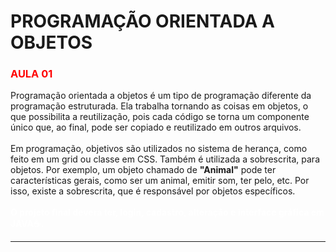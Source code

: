 # PROGRAMAÇÃO ORIENTADA A OBJETOS
### <font style="color: red"> **AULA 01** </font> 
<p >Programação orientada a objetos é um tipo de programação diferente da programação estruturada. Ela trabalha tornando as coisas em objetos, o que  possibilita a reutilização, pois cada código se torna um componente único que, ao final, pode ser copiado e reutilizado em outros arquivos.
<br><br>
Em programação, objetivos são utilizados no sistema de herança, como feito em um grid ou classe em CSS. Também é utilizada a sobrescrita, para objetos. Por exemplo, um objeto chamado de <b>"Animal"</b> pode ter características gerais, como ser um animal, emitir som, ter pelo, etc. Por isso, existe a sobrescrita, que é responsável por objetos específicos.
<br><br>
<b style="color: white">O projeto final devera ter, login, cadastro, alteração e interface gráfica em JAVA☕.<b></p>

---